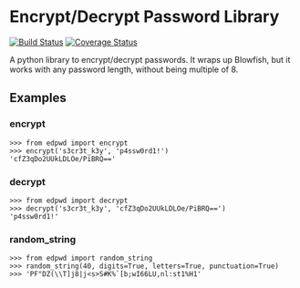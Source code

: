 Encrypt/Decrypt Password Library
========================

[![Build Status](https://travis-ci.org/tampakrap/edpwd.png?branch=master)](https://travis-ci.org/tampakrap/edpwd)
[![Coverage Status](https://coveralls.io/repos/tampakrap/edpwd/badge.png?branch=master)](https://coveralls.io/r/tampakrap/edpwd?branch=master)

A python library to encrypt/decrypt passwords. It wraps up Blowfish, but it
works with any password length, without being multiple of 8.

## Examples

### encrypt

    >>> from edpwd import encrypt
    >>> encrypt('s3cr3t_k3y', 'p4ssw0rd1!')
    'cfZ3qDo2UUkLDLOe/PiBRQ=='

### decrypt

    >>> from edpwd import decrypt
    >>> decrypt('s3cr3t_k3y', 'cfZ3qDo2UUkLDLOe/PiBRQ==')
    'p4ssw0rd1!'

### random\_string

    >>> from edpwd import random_string
    >>> random_string(40, digits=True, letters=True, punctuation=True)
    >>> 'PF"DZ(\\T]j8|j<s>S#K%`[b;wI66LU,nl:st1%H1'
